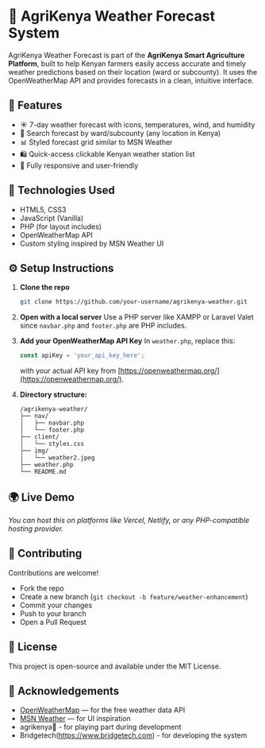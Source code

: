 # 🌾 AgriKenya Weather Forecast System

AgriKenya Weather Forecast is part of the **AgriKenya Smart Agriculture Platform**, built to help Kenyan farmers easily access accurate and timely weather predictions based on their location (ward or subcounty). It uses the OpenWeatherMap API and provides forecasts in a clean, intuitive interface.

## 🚀 Features

* ☀️ 7-day weather forecast with icons, temperatures, wind, and humidity
* 📍 Search forecast by ward/subcounty (any location in Kenya)
* 📊 Styled forecast grid similar to MSN Weather
* 🛍️ Quick-access clickable Kenyan weather station list
* 📱 Fully responsive and user-friendly

## 🔧 Technologies Used

* HTML5, CSS3
* JavaScript (Vanilla)
* PHP (for layout includes)
* OpenWeatherMap API
* Custom styling inspired by MSN Weather UI

## ⚙️ Setup Instructions

1. **Clone the repo**

   ```bash
   git clone https://github.com/your-username/agrikenya-weather.git
   ```

2. **Open with a local server**
   Use a PHP server like XAMPP or Laravel Valet since `navbar.php` and `footer.php` are PHP includes.

3. **Add your OpenWeatherMap API Key**
   In `weather.php`, replace this:

   ```js
   const apiKey = 'your_api_key_here';
   ```

   with your actual API key from [https://openweathermap.org/](https://openweathermap.org/).

4. **Directory structure:**

   ```
   /agrikenya-weather/
   ├── nav/
   │   ├── navbar.php
   │   └── footer.php
   ├── client/
   │   └── styles.css
   ├── img/
   │   └── weather2.jpeg
   ├── weather.php
   └── README.md
   ```

## 🌍 Live Demo
*You can host this on platforms like Vercel, Netlify, or any PHP-compatible hosting provider.*

## 📩 Contributing
Contributions are welcome!
* Fork the repo
* Create a new branch (`git checkout -b feature/weather-enhancement`)
* Commit your changes
* Push to your branch
* Open a Pull Request

## 📄 License
This project is open-source and available under the MIT License.

## 🙌 Acknowledgements

* [OpenWeatherMap](https://openweathermap.org/) — for the free weather data API
* [MSN Weather](https://www.msn.com/en-us/weather) — for UI inspiration
* agrikenya🌾 - for playing part during development
* Bridgetech(https://www.bridgetech.com) - for developing the system
